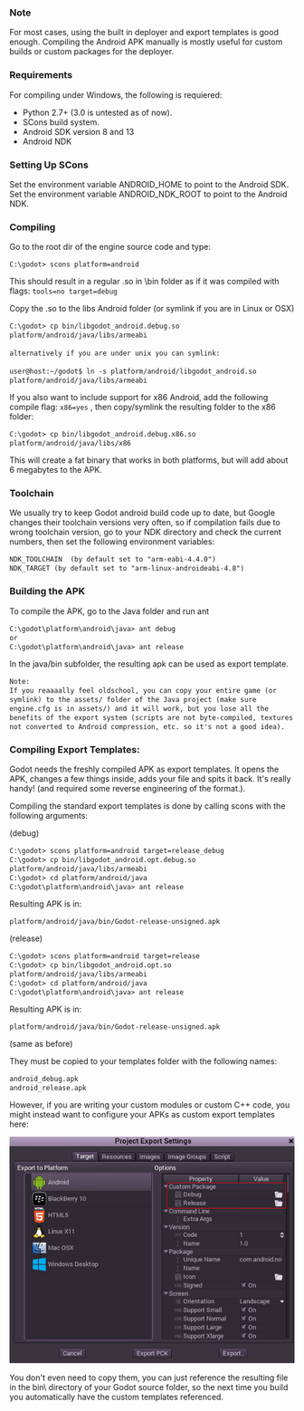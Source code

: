 ### Note

For most cases, using the built in deployer and export templates is good enough. Compiling the Android APK manually is mostly useful for custom builds or custom packages for the deployer.

### Requirements

For compiling under Windows, the following is requiered:

*  Python 2.7+ (3.0 is untested as of now).
*  SCons build system.
*  Android SDK version 8 and 13
*  Android NDK

### Setting Up SCons

Set the environment variable ANDROID_HOME to point to the Android SDK.
Set the environment variable ANDROID_NDK_ROOT to point to the Android NDK.

### Compiling

Go to the root dir of the engine source code and type:
```
C:\godot> scons platform=android
```

This should result in a regular .so in \bin folder as if it was compiled with flags: `tools=no target=debug`

Copy the .so to the libs Android folder (or symlink if you are in Linux or OSX)

```
C:\godot> cp bin/libgodot_android.debug.so platform/android/java/libs/armeabi

alternatively if you are under unix you can symlink:

user@host:~/godot$ ln -s platform/android/libgodot_android.so platform/android/java/libs/armeabi

```

If you also want to include support for x86 Android, add the following compile flag: `x86=yes` , then copy/symlink the resulting folder to the x86 folder:

```
C:\godot> cp bin/libgodot_android.debug.x86.so platform/android/java/libs/x86
```

This will create a fat binary that works in both platforms, but will add about 6 megabytes to the APK. 

### Toolchain

We usually try to keep Godot android build code up to date, but Google changes their toolchain versions very often, so if compilation fails due to wrong toolchain version, go to your NDK directory and check the current numbers, then set the following environment variables:

```
NDK_TOOLCHAIN  (by default set to "arm-eabi-4.4.0")
NDK_TARGET (by default set to "arm-linux-androideabi-4.8")
```

### Building the APK

To compile the APK, go to the Java folder and run ant

```
C:\godot\platform\android\java> ant debug
or
C:\godot\platform\android\java> ant release
```

In the java/bin subfolder, the resulting apk can be used as export template.

```
Note:
If you reaaaally feel oldschool, you can copy your entire game (or symlink) to the assets/ folder of the Java project (make sure engine.cfg is in assets/) and it will work, but you lose all the benefits of the export system (scripts are not byte-compiled, textures not converted to Android compression, etc. so it's not a good idea).
```

### Compiling Export Templates:

Godot needs the freshly compiled APK as export templates. It opens the APK, changes a few things inside, adds your file and spits it back. It's really handy! (and required some reverse engineering of the format.).

Compiling the standard export templates is done by calling scons with the following arguments:

(debug)
```
C:\godot> scons platform=android target=release_debug
C:\godot> cp bin/libgodot_android.opt.debug.so platform/android/java/libs/armeabi
C:\godot> cd platform/android/java
C:\godot\platform\android\java> ant release
```

Resulting APK is in: 
```
platform/android/java/bin/Godot-release-unsigned.apk
```

(release)
```
C:\godot> scons platform=android target=release
C:\godot> cp bin/libgodot_android.opt.so platform/android/java/libs/armeabi
C:\godot> cd platform/android/java
C:\godot\platform\android\java> ant release
```

Resulting APK is in: 
```
platform/android/java/bin/Godot-release-unsigned.apk
```
(same as before)

They must be copied to your templates folder with the following names:

```
android_debug.apk
android_release.apk
```

However, if you are writing your custom modules or custom C++ code, you might instead want to configure your APKs as custom export templates here:

<p align="center"><img src="images/andtemplates.png"></p>

You don't even need to copy them, you can just reference the resulting file in the bin\ directory of your Godot source folder, so the next time you build you automatically have the custom templates referenced.

